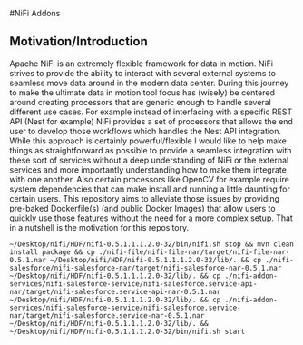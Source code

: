 #NiFi Addons

## Motivation/Introduction
Apache NiFi is an extremely flexible framework for data in motion. NiFi strives to provide the ability to interact 
with several external systems to seamless move data around in the modern data center. During this journey to make the
ultimate data in motion tool focus has (wisely) be centered around creating processors that are generic enough to handle
 several different use cases. For example instead of interfacing with a specific REST API (Nest for example) NiFi provides
 a set of processors that allows the end user to develop those workflows which handles the Nest API integration. While 
 this approach is certainly powerful/flexible I would like to help make things as straightforward as possible to provide
 a seamless integration with these sort of services without a deep understanding of NiFi or the external services and more 
 importantly understanding how to make them integrate with one another. Also certain processors like OpenCV for example
  require system dependencies that can make install and running a little daunting for certain users. This repository
  aims to alleviate those issues by providing pre-baked Dockerfile(s) (and public Docker Images) that allow users to quickly
  use those features without the need for a more complex setup. That in a nutshell is the motivation for this repository.

```~/Desktop/nifi/HDF/nifi-0.5.1.1.1.2.0-32/bin/nifi.sh stop && mvn clean install package && cp ./nifi-file/nifi-file-nar/target/nifi-file-nar-0.5.1.nar ~/Desktop/nifi/HDF/nifi-0.5.1.1.1.2.0-32/lib/. && cp ./nifi-salesforce/nifi-salesforce-nar/target/nifi-salesforce-nar-0.5.1.nar ~/Desktop/nifi/HDF/nifi-0.5.1.1.1.2.0-32/lib/. && cp ./nifi-addon-services/nifi-salesforce-service/nifi-salesforce.service-api-nar/target/nifi-salesforce.service-api-nar-0.5.1.nar ~/Desktop/nifi/HDF/nifi-0.5.1.1.1.2.0-32/lib/. && cp ./nifi-addon-services/nifi-salesforce-service/nifi-salesforce.service-nar/target/nifi-salesforce.service-nar-0.5.1.nar ~/Desktop/nifi/HDF/nifi-0.5.1.1.1.2.0-32/lib/. && ~/Desktop/nifi/HDF/nifi-0.5.1.1.1.2.0-32/bin/nifi.sh start```
